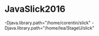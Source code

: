 # JavaSlick2016
-Djava.library.path="/home/corentin/slick"
-Djava.library.path="/home/lea/StageU/slick"
